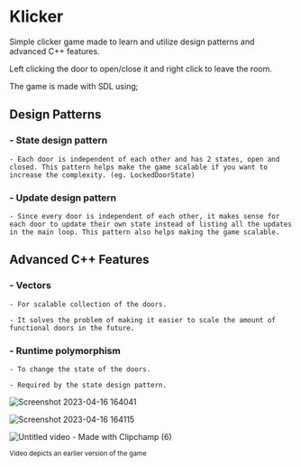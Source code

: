 # Klicker

Simple clicker game made to learn and utilize design patterns and advanced C++ features.

Left clicking the door to open/close it and right click to leave the room.

The game is made with SDL using; 

## Design Patterns

### - State design pattern 

    - Each door is independent of each other and has 2 states, open and closed. This pattern helps make the game scalable if you want to increase the complexity. (eg. LockedDoorState)

### - Update design pattern

    - Since every door is independent of each other, it makes sense for each door to update their own state instead of listing all the updates in the main loop. This pattern also helps making the game scalable.

## Advanced C++ Features
### - Vectors 

    - For scalable collection of the doors.

    - It solves the problem of making it easier to scale the amount of functional doors in the future.

### - Runtime polymorphism 

    - To change the state of the doors.

    - Required by the state design pattern.

![Screenshot 2023-04-16 164041](https://user-images.githubusercontent.com/112477158/232321346-fe2c131d-9f93-477e-988e-169d7bf66960.png)

![Screenshot 2023-04-16 164115](https://user-images.githubusercontent.com/112477158/232321350-95d7112c-f33b-436b-a4e2-6f1c7fd4c449.png)

![Untitled video - Made with Clipchamp (6)](https://user-images.githubusercontent.com/112477158/232321356-97aa747b-8f79-432d-9434-2f6d56157326.gif)

<sup>Video depicts an earlier version of the game</sup>
